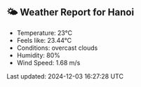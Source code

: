 <!-- WEATHER-START -->
## 🌤 Weather Report for Hanoi

- Temperature: 23°C
- Feels like: 23.44°C
- Conditions: overcast clouds
- Humidity: 80%
- Wind Speed: 1.68 m/s

Last updated: 2024-12-03 16:27:28 UTC
<!-- WEATHER-END -->
